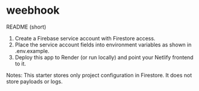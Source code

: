 # weebhook
README (short)
1) Create a Firebase service account with Firestore access.
2) Place the service account fields into environment variables as shown in .env.example.
3) Deploy this app to Render (or run locally) and point your Netlify frontend to it.

Notes: This starter stores only project configuration in Firestore. It does not store payloads or logs.